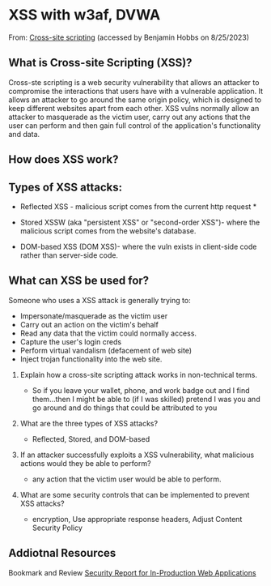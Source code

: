 # XSS with w3af, DVWA
From: [Cross-site scripting](https://portswigger.net/web-security/cross-site-scripting) (accessed by Benjamin Hobbs on 8/25/2023)

## What is Cross-site Scripting (XSS)?

Cross-ste scripting is a web security vulnerability that allows an attacker to compromise the interactions that users have with a vulnerable application. It allows an attacker to go around the same origin policy, which is designed to keep different websites apart from each other. XSS vulns normally allow an attacker to masquerade as the victim user, carry out any actions that the user can perform and then gain full control of the application's functionality and data.


## How does XSS work?

## Types of XSS attacks:
* Reflected XSS - malicious script comes from the current http request
   * 

* Stored XSSW (aka "persistent XSS" or "second-order XSS")- where the malicious script comes from the website's database.

* DOM-based XSS (DOM XSS)- where the vuln exists in client-side code rather than server-side code.
 
## What can XSS be used for?
Someone who uses a XSS attack is generally trying to:

* Impersonate/masquerade as the victim user
* Carry out an action on the victim's behalf
* Read any data that the victim could normally access.
* Capture the user's login creds
* Perform virtual vandalism (defacement of web site)
* Inject trojan functionality into the web site.

1. Explain how a cross-site scripting attack works in non-technical terms.
   * So if you leave your wallet, phone, and work badge out and I find them...then I might be able to (if I was skilled) pretend I was you and go around and do things that could be attributed to you

2. What are the three types of XSS attacks?
   * Reflected, Stored, and DOM-based

3. If an attacker successfully exploits a XSS vulnerability, what malicious actions would they be able to perform?
   * any action that the victim user would be able to perform.

4. What are some security controls that can be implemented to prevent XSS attacks? 
   * encryption, Use appropriate response headers, Adjust Content Security Policy 

## Addiotnal Resources
Bookmark and Review
[Security Report for In-Production Web Applications](chrome-extension://efaidnbmnnnibpcajpcglclefindmkaj/https://www.rapid7.com/globalassets/_pdfs/whitepaperguide/rapid7-tcell-application-security-report.pdf)